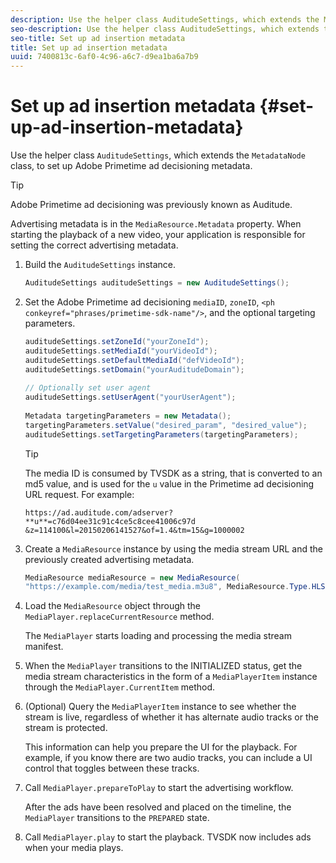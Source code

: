 ```yaml
---
description: Use the helper class AuditudeSettings, which extends the MetadataNode class, to set up Adobe Primetime ad decisioning metadata.
seo-description: Use the helper class AuditudeSettings, which extends the MetadataNode class, to set up Adobe Primetime ad decisioning metadata.
seo-title: Set up ad insertion metadata
title: Set up ad insertion metadata
uuid: 7400813c-6af0-4c96-a6c7-d9ea1ba6a7b9
---
```


# Set up ad insertion metadata {#set-up-ad-insertion-metadata}

Use the helper class `AuditudeSettings`, which extends the `MetadataNode` class, to set up Adobe Primetime ad decisioning metadata.

>[!TIP]
>
>Adobe Primetime ad decisioning was previously known as Auditude.

Advertising metadata is in the `MediaResource.Metadata` property. When starting the playback of a new video, your application is responsible for setting the correct advertising metadata. 

1. Build the `AuditudeSettings` instance.

   ```java
   AuditudeSettings auditudeSettings = new AuditudeSettings();
   ```

1. Set the Adobe Primetime ad decisioning `mediaID`, `zoneID`, `<ph conkeyref="phrases/primetime-sdk-name"/>`, and the optional targeting parameters.

   ```java
   auditudeSettings.setZoneId("yourZoneId"); 
   auditudeSettings.setMediaId("yourVideoId"); 
   auditudeSettings.setDefaultMediaId("defVideoId"); 
   auditudeSettings.setDomain("yourAuditudeDomain"); 
    
   // Optionally set user agent  
   auditudeSettings.setUserAgent("yourUserAgent"); 
    
   Metadata targetingParameters = new Metadata(); 
   targetingParameters.setValue("desired_param", "desired_value"); 
   auditudeSettings.setTargetingParameters(targetingParameters);
   ```

   >[!TIP]
   >
   >The media ID is consumed by TVSDK as a string, that is converted to an md5 value, and is used for the `u` value in the Primetime ad decisioning URL request. For example:
   >
   >`https://ad.auditude.com/adserver? **u**=c76d04ee31c91c4ce5c8cee41006c97d &z=114100&l=20150206141527&of=1.4&tm=15&g=1000002`

1. Create a `MediaResource` instance by using the media stream URL and the previously created advertising metadata.

   ```java
   MediaResource mediaResource = new MediaResource( 
   "https://example.com/media/test_media.m3u8", MediaResource.Type.HLS, Metadata);
   ```

1. Load the `MediaResource` object through the `MediaPlayer.replaceCurrentResource` method.

   The `MediaPlayer` starts loading and processing the media stream manifest. 

1. When the `MediaPlayer` transitions to the INITIALIZED status, get the media stream characteristics in the form of a `MediaPlayerItem` instance through the `MediaPlayer.CurrentItem` method.
1. (Optional) Query the `MediaPlayerItem` instance to see whether the stream is live, regardless of whether it has alternate audio tracks or the stream is protected.

   This information can help you prepare the UI for the playback. For example, if you know there are two audio tracks, you can include a UI control that toggles between these tracks. 

1. Call `MediaPlayer.prepareToPlay` to start the advertising workflow.

   After the ads have been resolved and placed on the timeline, the `MediaPlayer` transitions to the `PREPARED` state.
1. Call `MediaPlayer.play` to start the playback.
TVSDK now includes ads when your media plays.
